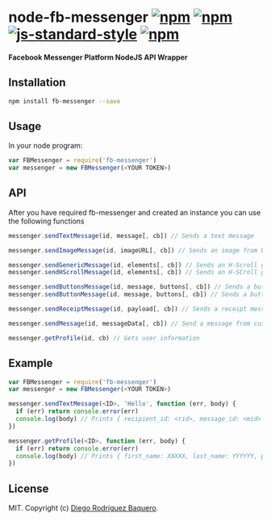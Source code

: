 # node-fb-messenger [![npm](https://img.shields.io/npm/v/fb-messenger.svg)](https://www.npmjs.com/package/fb-messenger) [![npm](https://img.shields.io/npm/dm/fb-messenger.svg)](https://www.npmjs.com/package/fb-messenger) [![js-standard-style](https://img.shields.io/badge/code%20style-standard-brightgreen.svg)](http://standardjs.com/) [![npm](https://img.shields.io/npm/l/fb-messenger.svg)](LICENSE) 
#### Facebook Messenger Platform NodeJS API Wrapper

## Installation

```bash
npm install fb-messenger --save
```

## Usage

In your node program:

```js
var FBMessenger = require('fb-messenger')
var messenger = new FBMessenger(<YOUR TOKEN>)
```

## API

After you have required fb-messenger and created an instance you can use the following functions

```js
messenger.sendTextMessage(id, message[, cb]) // Sends a text message

messenger.sendImageMessage(id, imageURL[, cb]) // Sends an image from URL

messenger.sendGenericMessage(id, elements[, cb]) // Sends an H-Scroll generic message
messenger.sendHScrollMessage(id, elements[, cb]) // Sends an H-SCroll generic message (Alias)

messenger.sendButtonsMessage(id, message, buttons[, cb]) // Sends a buttons message
messenger.sendButtonMessage(id, message, buttons[, cb]) // Sends a buttons message (Alias)

messenger.sendReceiptMessage(id, payload[, cb]) // Sends a receipt message (No need for template_type in payload) 

messenger.sendMessage(id, messageData[, cb]) // Send a message from custom data

messenger.getProfile(id, cb) // Gets user information
```

## Example

```js
var FBMessenger = require('fb-messenger')
var messenger = new FBMessenger(<YOUR TOKEN>)

messenger.sendTextMessage(<ID>, 'Hello', function (err, body) {
  if (err) return console.error(err)
  console.log(body) // Prints { recipient_id: <rid>, message_id: <mid> }
})

messenger.getProfile(<ID>, function (err, body) {
  if (err) return console.error(err)
  console.log(body) // Prints { first_name: XXXXX, last_name: YYYYYY, profile_pic: IMAGE_URL}
})
```

## License

MIT. Copyright (c) [Diego Rodríguez Baquero](https://diegorbaquero.com).
